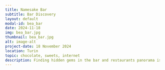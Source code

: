 ```yaml
---
title: Namesake Bar
subtitle: Bar Discovery
layout: default
modal-id: bea_bar
date: 2024-11-18
img: bea_bar.jpg
thumbnail: bea_bar.jpg
alt: image-alt
project-date: 18 November 2024
location: Turin
topic: chocolate, sweets, internet
description: Finding hidden gems in the bar and restaurants panorama is not an easy task. It takes commitment and a lot of online research.
---
```

